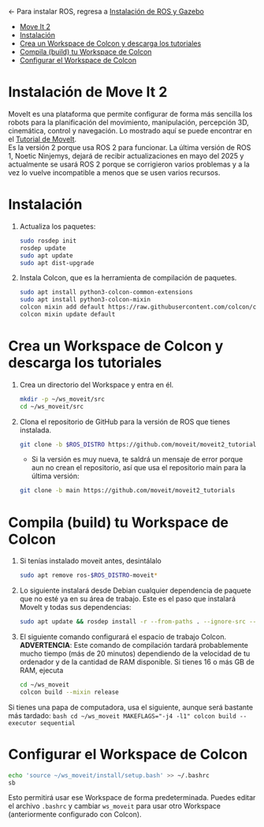 <- Para instalar ROS, regresa a [Instalación de ROS y Gazebo](Instalacion-Ros.md)
- [Move It 2](#move-it-2)
- [Instalación](#instalación)
- [Crea un Workspace de Colcon y descarga los tutoriales](#crea-un-workspace-de-colcon-y-descarga-los-tutoriales)
- [Compila (build) tu Workspace de Colcon](#compila-build-tu-workspace-de-colcon)
- [Configurar el Workspace de Colcon](#configurar-el-workspace-de-colcon)
# Instalación de Move It 2
MoveIt es una plataforma que permite configurar de forma más sencilla los robots para la planificación del movimiento, manipulación, percepción 3D, cinemática, control y navegación.
Lo mostrado aquí se puede encontrar en el [Tutorial de MoveIt](https://moveit.picknik.ai/main/doc/tutorials/getting_started/getting_started.html).\
Es la versión 2 porque usa ROS 2 para funcionar. La última versión de ROS 1, Noetic Ninjemys, dejará de recibir actualizaciones en mayo del 2025 y actualmente se usará ROS 2 porque se corrigieron varios problemas y a la vez lo vuelve incompatible a menos que se usen varios recursos.

# Instalación
1. Actualiza los paquetes:
    ```bash
    sudo rosdep init
    rosdep update
    sudo apt update
    sudo apt dist-upgrade
    ```
2. Instala Colcon, que es la herramienta de compilación de paquetes.
    ```bash
    sudo apt install python3-colcon-common-extensions
    sudo apt install python3-colcon-mixin
    colcon mixin add default https://raw.githubusercontent.com/colcon/colcon-mixin-repository/master/index.yaml
    colcon mixin update default
    ```
# Crea un Workspace de Colcon y descarga los tutoriales
1. Crea un directorio del Workspace y entra en él.
    ```bash
    mkdir -p ~/ws_moveit/src
    cd ~/ws_moveit/src
    ```
2. Clona el repositorio de GitHub para la versión de ROS que tienes instalada.
    ```bash
    git clone -b $ROS_DISTRO https://github.com/moveit/moveit2_tutorials
    ```
   * Si la versión es muy nueva, te saldrá un mensaje de error porque aun no crean el repositorio, así que usa el repositorio main para la última versión:
    ```bash
    git clone -b main https://github.com/moveit/moveit2_tutorials
    ```
# Compila (build) tu Workspace de Colcon
1. Si tenías instalado moveit antes, desintálalo
    ```bash
    sudo apt remove ros-$ROS_DISTRO-moveit*
    ```
2. Lo siguiente instalará desde Debian cualquier dependencia de paquete que no esté ya en su área de trabajo. Este es el paso que instalará MoveIt y todas sus dependencias:
    ```bash
    sudo apt update && rosdep install -r --from-paths . --ignore-src --rosdistro $ROS_DISTRO -y
    ```
 3. El siguiente comando configurará el espacio de trabajo Colcon. **ADVERTENCIA**: Este comando de compilación tardará probablemente mucho tiempo (más de 20 minutos) dependiendo de la velocidad de tu ordenador y de la cantidad de RAM disponible. Si tienes 16 o más GB de RAM, ejecuta
    ```bash
    cd ~/ws_moveit
    colcon build --mixin release
    ```
Si tienes una papa de computadora, usa el siguiente, aunque será bastante más tardado:
    ```bash
    cd ~/ws_moveit
    MAKEFLAGS="-j4 -l1" colcon build --executor sequential
    ```
# Configurar el Workspace de Colcon
```bash
echo 'source ~/ws_moveit/install/setup.bash' >> ~/.bashrc
sb
```
Esto permitirá usar ese Workspace de forma predeterminada. Puedes editar el archivo `.bashrc` y cambiar `ws_moveit` para usar otro Workspace (anteriormente configurado con Colcon).